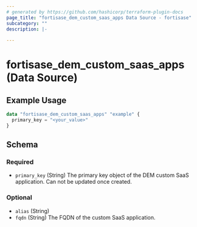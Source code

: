 ```yaml
---
# generated by https://github.com/hashicorp/terraform-plugin-docs
page_title: "fortisase_dem_custom_saas_apps Data Source - fortisase"
subcategory: ""
description: |-
  
---
```


# fortisase_dem_custom_saas_apps (Data Source)



## Example Usage

```terraform
data "fortisase_dem_custom_saas_apps" "example" {
  primary_key = "<your_value>"
}
```

<!-- schema generated by tfplugindocs -->
## Schema

### Required

- `primary_key` (String) The primary key object of the DEM custom SaaS application. Can not be updated once created.

### Optional

- `alias` (String)
- `fqdn` (String) The FQDN of the custom SaaS application.
